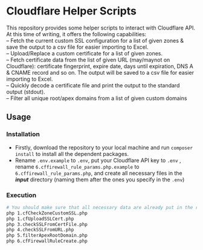 # Cloudflare Helper Scripts

This repository provides some helper scripts to interact with Cloudflare API. At this time of writing, it offers the following capabilities:  
&ndash; Fetch the current custom SSL configuration for a list of given zones & save the output to a csv file for easier importing to Excel.   
&ndash; Upload/Replace a custom certificate for a list of given zones.  
&ndash; Fetch certificate data from the list of given URL (may/maynot on Cloudflare): certificate fingerprint, expire date, days until expiration, DNS A & CNAME record and so on. The output will be saved to a csv file for easier importing to Excel.  
&ndash; Quickly decode a certificate file and print the output to the standard output (stdout).  
&ndash; Filter all unique root/apex domains from a list of given custom domains  

## Usage

### Installation

- Firstly, download the repository to your local machine and run ```composer install``` to install all the dependent packages.  
- Rename ```.env.example``` to ```.env```, put your Cloudflare API key to ```.env``` , rename ```6.cffirewall_rule_params.php.example``` to ```6.cffirewall_rule_params.php```, and create all necessary files in the ***input*** directory (naming them after the ones you specify in the ```.env```)  

### Execution

```bash
# You should make sure that all necessary data are already put in the respective input files
php 1.cfCheckZoneCustomSSL.php
php 1.cfUploadSSLCert.php
php 3.checkSSLFromCertFile.php
php 4.checkSSLFromURL.php
php 5.filterApexRootDomain.php
php 6.cfFirewallRuleCreate.php
```
